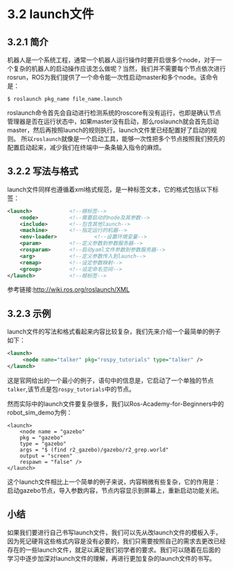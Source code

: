# 3.2 launch文件

## 3.2.1 简介
机器人是一个系统工程，通常一个机器人运行操作时要开启很多个node，对于一个复杂的机器人的启动操作应该怎么做呢？当然，我们并不需要每个节点依次进行rosrun，ROS为我们提供了一个命令能一次性启动master和多个node。该命令是：

	$ roslaunch pkg_name file_name.launch

roslaunch命令首先会自动进行检测系统的roscore有没有运行，也即是确认节点管理器是否在运行状态中，如果master没有启动，那么roslaunch就会首先启动master，然后再按照launch的规则执行。launch文件里已经配置好了启动的规则。
所以`roslaunch`就像是一个启动工具，能够一次性把多个节点按照我们预先的配置启动起来，减少我们在终端中一条条输入指令的麻烦。

## 3.2.2 写法与格式
launch文件同样也遵循着xml格式规范，是一种标签文本，它的格式包括以下标签：
```xml
<launch>			<!--根标签-->
	<node>			<!--需要启动的node及其参数-->
	<include>		<!--包含其他launch-->
	<machine>		<!--指定运行的机器-->
	<env-loader>	        <!--设置环境变量-->
	<param>			<!--定义参数到参数服务器-->
	<rosparam>		<!--启动yaml文件参数到参数服务器-->
	<arg>			<!--定义参数传入到launch-->
	<remap>			<!--设定参数映射-->
	<group>			<!--设定命名空间-->
</launch>			<!--根标签-->
```
参考链接:http://wiki.ros.org/roslaunch/XML

## 3.2.3 示例
launch文件的写法和格式看起来内容比较复杂，我们先来介绍一个最简单的例子如下：
```xml
<launch>
 	 <node name="talker" pkg="rospy_tutorials" type="talker" />
</launch>
```
这是官网给出的一个最小的例子，语句中的信息是，它启动了一个单独的节点`talker`,该节点是包`rospy_tutorials`中的节点。

然而实际中的launch文件要复杂很多，我们以Ros-Academy-for-Beginners中的robot_sim_demo为例：

	<launch>
		<node name = "gazebo"
		pkg = "gazebo"
		type = "gazebo"
		args = "$ (find r2_gazebo)/gazebo/r2_grep.world"
		output = "screen"
		respawn = "false" />
	</launch>
		
这个launch文件相比上一个简单的例子来说，内容稍微有些复杂，它的作用是：启动gazebo节点，导入参数内容，节点内容显示到屏幕上，重新启动功能关闭。
## 小结
如果我们要进行自己书写launch文件，我们可以先从改launch文件的模板入手，因为死记硬背这些格式内容是没有必要的，我们只需要按照自己的需求去更改已经存在的一些launch文件，就足以满足我们初学者的要求。我们可以随着在后面的学习中逐步加深对launch文件的理解，再进行更加复杂的launch文件的书写。
